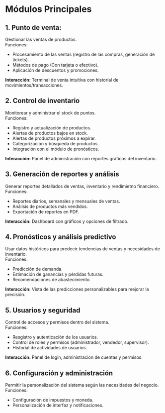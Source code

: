 # Módulos Principales

## 1. Punto de venta:
Gestionar las ventas de productos.<br>
Funciones: <br>

- Procesamiento de las ventas (registro de las compras, generación de tickets).
- Métodos de pago (Con tarjeta o efectivo).
- Aplicación de descuentos y promociones.

**Interacción:** Terminal de venta intuitiva con historial de movimientos/transacciones.

## 2. Control de inventario
Monitorear y administrar el stock de puntos. <br>
Funciones: <br>

- Registro y actualización de productos.
- Alertas de productos bajos en stock.
- Alertas de productos próximos a expirar.
- Categorización y búsqueda de productos.
- Integración con el módulo de pronósticos.

**Interacción:** Panel de administración con reportes gráficos del inventario.

## 3. Generación de reportes y análisis
Generar reportes detallados de ventas, inventario y rendimietno financiero.<br>
Funciones: <br>

- Reportes diarios, semanales y mensuales de ventas.
- Análisis de productos más vendidos.
- Exportación de reportes en PDF.

**Interacción:** Dashboard con gráficos y opciones de filtrado.

## 4. Pronósticos y análisis predictivo
Usar datos históricos para predecir tendencias de ventas y necesidades de inventario.<br>
Funciones: <br>

- Predicción de demanda.
- Estimación de ganancias y pérdidas futuras.
- Recomendaciones de abastecimiento.

**Interacción:** Vista de las predicciones personalizables para mejorar la precisión.

## 5. Usuarios y seguridad
Control de accesos y permisos dentro del sistema.<br>
Funciones: <br>

- Resgistro y autenticación de los usuarios.
- Control de roles y permisos (administrador, vendedor, supervisor).
- Historial de actividades de usuarios.

**Interacción:** Panel de login, administracion de cuentas y permisos.

## 6. Configuración y administración
Permitir la personalización del sistema según las necesidades del negocio.<br>
Funciones: <br>

- Configuración de impuestos y moneda.
- Personalización de interfaz y notificaciones.

